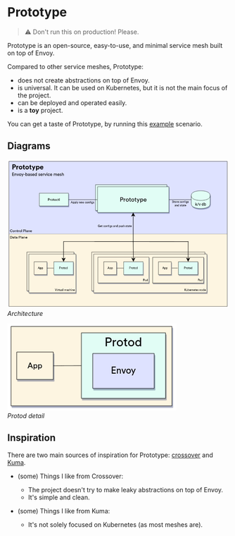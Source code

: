 # Prototype

> ⚠️ Don't run this on production! Please.

Prototype is an open-source, easy-to-use, and minimal service mesh built on top of Envoy.

Compared to other service meshes, Prototype:
- does not create abstractions on top of Envoy.
- is universal. It can be used on Kubernetes, but it is not the main focus of the project.
- can be deployed and operated easily.
- is a **toy** project.

You can get a taste of Prototype, by running this [example](/example) scenario.


## Diagrams

![architecture](/media/architecture.png)
*Architecture*

![protod-detail](/media/protod-detail.png)  
*Protod detail*

## Inspiration

There are two main sources of inspiration for Prototype: [crossover](https://github.com/mumoshu/crossover) and [Kuma](https://kuma.io/).

- (some) Things I like from Crossover: 
  - The project doesn't try to make leaky abstractions on top of Envoy. 
  - It's simple and clean.

- (some) Things I like from Kuma: 
  - It's not solely focused on Kubernetes (as most meshes are). 
